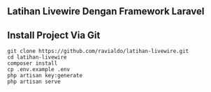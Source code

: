 ## Latihan Livewire Dengan Framework Laravel

## Install Project Via Git

```
git clone https://github.com/ravialdo/latihan-livewire.git
cd latihan-livewire
composer install
cp .env.example .env
php artisan key:generate
php artisan serve
```
